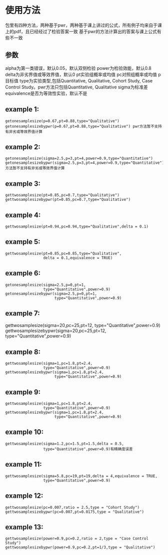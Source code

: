 # 使用方法
包里有四种方法，两种基于pwr，两种基于课上讲过的公式，所有例子均来自于课上的pdf，且已经经过了检验答案一致
基于pwr的方法计算出的答案与课上公式有些不一致

## 参数
alpha为第一类错误，默认0.05，默认双侧检验
power为检验效能，默认0.8
delta为非劣界值或等效界值，默认0
pt实验组概率或均值
pc对照组概率或均值
p目标值
type为实验类型,包括Quantitative, Qualitative, Cohort Study, Case Control Study。pwr方法只包括Quantitative, Qualitative
sigma为标准差
equivalence是否为等效性实验，默认不是


## example 1:
```
getonesamplesize(p=0.67,pt=0.88,type="Qualitative")
getonesamplesizebypwr(p=0.67,pt=0.88,type="Qualitative") pwr方法暂不支持有非劣或等效界值计算

```
## example 2:
```
getonesamplesize(sigma=2.5,p=3,pt=4,power=0.9,type="Quantitative")
getonesamplesizebypwr(sigma=2.5,p=3,pt=4,power=0.9,type="Quantitative")pwr方法暂不支持有非劣或等效界值计算

```

## example 3:
```
gettwosamplesize(pt=0.85,pc=0.7,type="Qualitative")
gettwosamplesizebypwr(pt=0.85,pc=0.7,type="Qualitative")

```

## example 4:
```
gettwosamplesize(pt=0.94,pc=0.94,type="Qualitative",delta = 0.1)

```
## example 5:
```
gettwosamplesize(pt=0.85,pc=0.85,type="Qualitative",
                 delta = 0.1,equivalence = TRUE)

```

## example 6:

```
getonesamplesize(sigma=2.5,p=0,pt=1,
                 type="Quantitative",power=0.9)
getonesamplesizebypwr(sigma=2.5,p=0,pt=1,
                      type="Quantitative",power=0.9)

```
## example 7:
gettwosamplesize(sigma=20,pc=25,pt=12,
                 type="Quantitative",power=0.9)
gettwosamplesizebypwr(sigma=20,pc=25,pt=12,
                      type="Quantitative",power=0.9)

## example 8:

```
gettwosamplesize(sigma=1,pc=1.8,pt=2.4,
                 type="Quantitative",power=0.9)
gettwosamplesizebypwr(sigma=1,pc=1.8,pt=2.4,
                      type="Quantitative",power=0.9)

```
## example 9:

```
gettwosamplesize(sigma=1,pc=1.8,pt=2.4,
                 type="Quantitative",power=0.9)
gettwosamplesizebypwr(sigma=1,pc=1.8,pt=2.4,
                      type="Quantitative",power=0.9)

```

## example 10:

```
gettwosamplesize(sigma=1.2,pc=1.5,pt=1.5,delta = 0.5,
                 type="Quantitative",power=0.9)有精确度误差

```

## example 11:

```
gettwosamplesize(sigma=5.8,pc=19,pt=19,delta = 4,equivalence = TRUE,
                 type="Quantitative",power=0.9)

```

## example 12:

```
gettwosamplesize(pc=0.007,ratio = 2.5,type = "Cohort Study")
gettwosamplesizebypwr(pc=0.007,pt=0.0175,type = "Qualitative")

```
## example 13:

```
gettwosamplesize(power=0.9,pc=0.2,ratio = 2,type = "Case Control Study")
gettwosamplesizebypwr(power=0.9,pc=0.2,pt=1/3,type = "Qualitative")

```
